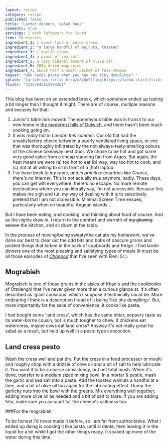 ```yaml
---
layout: recipe
category: recipe
published: false
title: "Larder dinners, salad days"
comments: true
servings: 2 with leftovers for lunch
time: 20 minutes
ingredient_1: 1 bunch land or water cress
ingredient_2: "a large handful of walnuts, toasted"
ingredient_3: 1 garlic clove
ingredient_4: a pinch of sea salt
ingredient_5: a very liberal amount of olive oil
ingredient_6: 200g dried mograbieh
ingredient_7: about half a small packet of feta cheese
teaser: "who needs pasta when you can eat tiny dumplings? "
splash: "[url=https://flic.kr/p/o8xQm9][img]https://farm4.staticflickr.com/3882/14525275480_311175d30c_z.jpg[/img][/url][url=https://flic.kr/p/o8xQm9]LU1_6124 copy[/url] by [url=https://www.flickr.com/people/119989833@N02/]elenijr[/url], on Flickr"
flickr: "72157645815704261"
---
```


This blog has been on an extended break, which somehow ended up lasting a bit longer than I thought it might. There are of course, multiple reasons and excuses for that:
1. _Junior's table has moved!_ The eponmyous table was in transit to our new home in [the modernist hills of Dulwich](http://www.c20society.org.uk/casework/dawsons-heights-the-italian-hill-town-in-dulwich/), and there hasn't been much cooking going on. 
2. _It was really hot in London this summer._ Our old flat had the unsatisfactory choice between a poorly ventilated living space, or one that was thoroughly inflitrated by the not-always-tasty-smelling odours of the chinese takeaway next door. We chose to be hot and got some very good value from a cheap standing fan from Argos. But again, the heat meant we were (a) too hot to eat (b) way, way too hot to cook, and (c) not at all willing to sit in front of a (hot) laptop. 
3. _I've been back to my roots, and in primitive countries like Greece, there's no internet._ This is not actually true anymore, sadly. These days, you can get wifi everywhere, there's no escape. No more remote destinations where you can literally say, I'm not accessible. Because this makes me sigh and tut, my way of dealing with it is to selectively pretend that I am not accessible. Minimal Screen Time ensues, particularly when on beautiful Aegean islands...

But I have been eating, and cooking, and thinking about food of course. And as the nights draw in, I return to the comfort and warmth of ~~my glowing screen~~ the kitchen, and sit down at the table.

In the process of moving/being sweaty/the cat ate my homework, we've done our best to clear out the odd bits and bobs of obscure grains and pickled things that lurked in the back of cupboards and fridge. I find larder dinners one of the most pleasing and satisfying types of meals (it must be all those episodes of [_Chopped_](http://en.wikipedia.org/wiki/Chopped_(TV_series)) that I've seen with Eleni Sr.).


## Mograbieh

Mograbieh is one of those grains in the aisles of Khan's and the cookbooks of Ottolenghi that I've never given more than a curious glance at. It's often described as 'giant couscous' which I suppose it technically could be. More endearing I think is a description I read of it being 'like tiny dumplings'. But, more importantly for the sake of convenience, it cooks like pasta.

I had bought some 'land cress', which has the same bitter, peppery taste as its water-borne cousin, but is much tougher to chew. If chickens eat watercress, maybe cows eat land cress? Anyway it's not really great for salad as a result, but held up well in a pesto type concoction.

## Land cress pesto

Wash the cress well and pat dry. Put the cress in a food processor or moulti and roughly chop with a drizzle of olive oil and a bit of salt to help lubricate it. You want it to be a coarse consistency, but not total mush. When it's done, transfer to a medium sized mixing bowl.
In a mortar & pestle, mash the garlic and sea salt into a paste. Add the toasted walnuts a handful at a time, and a bit of olive oil too again for the lubricating effect. Dump the garlicky nuts into the bowl with the greens.
Mix everything well together, adding more olive oil as needed and a bit of salt to taste. If you are adding feta, make sure you account for the cheese's saltiness too.

###For the mograbieh

To be honest I'd never made it before, so I am far from authoritative. What I ended up doing is cooking it like pasta, until al dente, then leaving it in the liquid for a bit while I got the other things ready. It soaked up more of the water during this time.